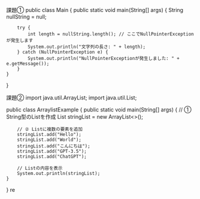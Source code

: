課題①
public class Main {
    public static void main(String[] args) {
        String nullString = null;

        try {
            int length = nullString.length(); // ここでNullPointerExceptionが発生します
            System.out.println("文字列の長さ: " + length);
        } catch (NullPointerException e) {
            System.out.println("NullPointerExceptionが発生しました: " + e.getMessage());
        }
    }
}

課題②
import java.util.ArrayList;
        import java.util.List;

public class ArraylistExample {
    public static void main(String[] args) {
        // ① String型のListを作成
        List<String> stringList = new ArrayList<>();

        // ② Listに複数の要素を追加
        stringList.add("Hello");
        stringList.add("World");
        stringList.add("こんにちは");
        stringList.add("GPT-3.5");
        stringList.add("ChatGPT");

        // Listの内容を表示
        System.out.println(stringList);
    }
}
re